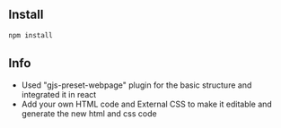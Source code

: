 ## Install
```bash
npm install
```

## Info
- Used "gjs-preset-webpage" plugin for the basic structure and integrated it in react
- Add your own HTML code and External CSS to make it editable and generate the new html and css code
